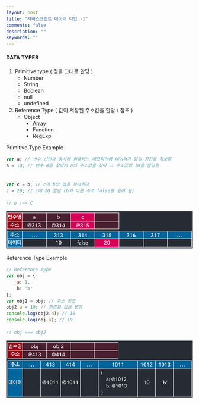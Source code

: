 ```yaml
---
layout: post
title: "자바스크립트 데이터 타입 -1"
comments: false
description: ""
keywords: ""
---
```

#### DATA TYPES

1. Primitive type ( 값을 그대로 할당 )
   - Number
   - String
   - Boolean
   - null
   - undefined
2. Reference Type ( 값이 저장된 주소값을 할당 / 참조 )
   - Object
     - Array
     - Function
     - RegExp





Primitive Type Example

```javascript
var a; // 변수 선언과 동시에 컴퓨터는 메모리안에 데이터가 닮길 공간을 확보함
a = 10; // 변수 a를 찾아서 a의 주소값을 찾아 그 주소값에 10을 할당함


var c = b; // c에 b의 값을 복사한다
c = 20; // c에 20 할당 (b와 다른 주소 false를 덮어 씀)

// b !== C

```

![primitive](/images/js-flow/js-primitive.png)



Reference Type Example

```javascript
// Reference Type
var obj = {
    a: 1,
    b: 'b'
};
var obj2 = obj; // 주소 참조
obj2.a = 10; // 참조된 값을 변경
console.log(obj2.a); // 10
console.log(obj.a); // 10

// obj === obj2
```

![reference](/images/js-flow/js-reference.png)

